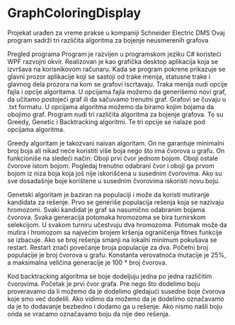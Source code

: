 # GraphColoringDisplay
Projekat urađen za vreme prakse u kompaniji Schneider Electric DMS
Ovaj program sadrži tri različita algoritma za bojenje neusmerenih grafova

Pregled programa
Program je razvijen u programskom jeziku C# koristeći WPF razvojni okvir. Realizovan je kao grafička desktop aplikacija koja se izvršava na korisnikovom računaru. Kada se program pokrene prikazuje se glavni prozor aplikacije koji se sastoji od trake menija, statusne trake i glavnog dela prozora na kom se grafovi iscrtavaju. Traka menija nudi opcije fajla i opcije algoritama. U opcijama fajla možemo da generišemo novi graf, da učitamo postojeći graf ili da sačuvamo trenutni graf. Grafovi se čuvaju u .txt formatu. U opcijama algoritma možemo da biramo kojim bojama da obojimo graf. Program nudi tri različita algoritma za bojenje grafova. To su Greedy, Genetic i Backtracking algoritmi. Te tri opcije se nalaze pod opcijama algoritma.

Greedy algoritam je takozvani naivan algoritam. On ne garantuje minimalni broj boja ali nikad neće koristiti više boja nego što ima čvorova u grafu. On funkcioniše na sledeći način:
Oboji prvi čvor jednom bojom. Oboji ostale čvorove istom bojom. Pogledaj trenutno odabrani čvor i oboji ga prvom bojom iz niza boja koja još nije iskorišćena u susednim čvorovima. Ako su sve dosadašnje boje korištene u susednim čvorovima iskoristi novu boju.

Genetski algoritam je baziran na populaciji i može da koristi mutiranje kandidata za rešenje. Prvo se generiše populacija rešenja koja se nazivaju hromozomi. Svaki kandidat je graf sa nasumično odabranim bojama čvorova. Svaka generacija potomaka hromozoma se bira turnirskom selekcijom. U svakom turniru učestvuju dva hromozoma. Potomak može da mutira i hromozom sa najvećim brojem kršenja ograničenja fitnes funkcije se izbacuje. Ako se broj rešenja smanji na lokalni minimum pokušava se restart. Restart znači povećanje broja populacije za dva. Početni broj populacije je broj čvorova u grafu. Konstanta verovatnoća mutacije je 25%, a maksimalna veličina generacije je 100 * broj čvorova.

Kod backtracking algoritma se boje dodeljuju jedna po jedna različitim čvorovima. Početak je prvi čvor grafa. Pre nego što dodelimo boju proveravamo da li možemo da je dodelimo gledajući susedne boje čvorova koje smo već dodelili. Ako vidimo da možemo da je dodelimo označavamo da je to dodavanje bezbedno i dodamo ga u rešenje. Ako nismo našli boju onda se vraćamo označavamo boju da nije deo rešenja.
